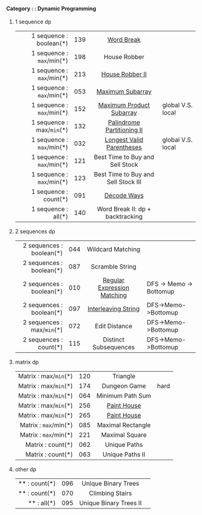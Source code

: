#### Category : : Dynamic Programming

1.  1 sequence dp

    |  |  |  | |
    | ---------------------: |:---:| :-----:| :--- |
    | 1 sequence : boolean(*) | 139 | [Word Break](https://github.com/interviewcoder/leetcode/tree/master/src/_139_WordBreak) |  |
    | 1 sequence : `max`/min(*) | 198 | House Robber |  |
    | 1 sequence : `max`/min(*) | 213 | [House Robber II](https://github.com/interviewcoder/leetcode/tree/master/src/_213_HouseRobberII) |  | 
    | 1 sequence : `max`/min(*) | 053 | [Maximum Subarray](https://github.com/interviewcoder/leetcode/tree/master/src/_053_MaximumSubarray) | |
    | 1 sequence : `max`/min(*) | 152 | [Maximum Product Subarray](https://github.com/interviewcoder/leetcode/blob/master/src/_152_MaximumProductSubarray/Solution.java) | global V.S. local |
    | 1 sequence : max/`min`(*) | 132 | [Palindrome Partitioning II](https://github.com/interviewcoder/leetcode/tree/master/src/_132_PalindromePartitioningII) | |
    | 1 sequence : `max`/min(*) | 032 | [Longest Valid Parentheses](https://github.com/interviewcoder/leetcode/tree/master/src/_032_LongestValidParentheses) | global V.S. local |
    | 1 sequence : `max`/min(*) | 121 | Best Time to Buy and Sell Stock | |
    | 1 sequence : `max`/min(*) | 123 | Best Time to Buy and Sell Stock III | |
    | 1 sequence : count(*) | 091 | [Decode Ways](https://github.com/interviewcoder/leetcode/tree/master/src/_091_DecodeWays) | |
    | 1 sequence : all(*) | 140 | Word Break II: dp + backtracking | |


2. 2 sequences dp

    | | | | |
    | ---------------------: |:---:| :-----:| :--- |
    | 2 sequences : boolean(*) | 044 | Wildcard Matching | |
    | 2 sequences : boolean(*) | 087 | Scramble String | |
    | 2 sequences : boolean(*) | 010 | [Regular Expression Matching](https://github.com/interviewcoder/leetcode/tree/master/src/_010_RegularExpressionMatching) | DFS -> Memo -> Bottomup|
    | 2 sequences : boolean(*) | 097 | [Interleaving String](https://github.com/interviewcoder/leetcode/tree/master/src/_097_InterleavingString) | DFS->Memo->Bottomup |
    | 2 sequences : max/`min`(*) | 072 | Edit Distance | DFS->Memo->Bottomup |
    | 2 sequences : count(*) | 115 | Distinct Subsequences | DFS->Memo->Bottomup |


3. matrix dp

    | | | | |
    | ---------------------: |:---:| :-----:| :--- |
    | Matrix : max/`min`(*) | 120 | Triangle | |
    | Matrix : max/`min`(*) | 174 | Dungeon Game | hard|
    | Matrix : max/`min`(*) | 064 | Minimum Path Sum | |
    | Matrix : max/`min`(*) | 256 | [Paint House](https://github.com/interviewcoder/leetcode/tree/master/src/_256_PaintHouse) | |
    | Matrix : max/`min`(*) | 265 |  [Paint House](https://github.com/interviewcoder/leetcode/tree/master/src/_265_PaintHouseII) | |
    | Matrix : `max`/min(*) | 085 | Maximal Rectangle | |
    | Matrix : `max`/min(*) | 221 | Maximal Square | |
    | Matrix : count(*) | 062 | Unique Paths | |
    | Matrix : count(*) | 063 | Unique Paths II | |


4. other dp

    | | | | |
    | ---------------------: |:---:| :-----:| :--- |
    |  ** : count(*) | 096 | Unique Binary Trees | |
    |  ** : count(*) | 070 | Climbing Stairs | |
    |  ** : all(*) | 095 | Unique Binary Trees II | |